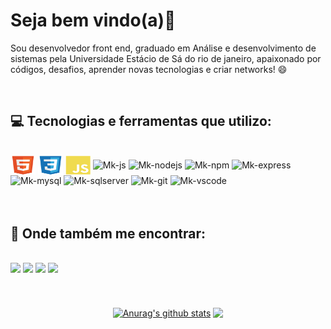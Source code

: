 # Seja bem vindo(a)🤟 

Sou desenvolvedor front end, graduado em Análise e desenvolvimento de sistemas pela Universidade Estácio de Sá do rio de janeiro, apaixonado por códigos, desafios, aprender novas tecnologias e criar networks! 😄

<br>

## 💻 Tecnologias e ferramentas que utilizo:

<div style="display: inline_block"><br>
  <img align="center" alt="Mk-html" height="30" width="40" src="https://raw.githubusercontent.com/devicons/devicon/master/icons/html5/html5-original.svg">
  <img align="center" alt="Mk-css" height="30" width="40" src="https://raw.githubusercontent.com/devicons/devicon/master/icons/css3/css3-original.svg">
  <img align="center" alt="Mk-js" height="30" width="40" src="https://raw.githubusercontent.com/devicons/devicon/master/icons/javascript/javascript-plain.svg">
  <img align="center" alt="Mk-js" height="30" width="40" src="https://cdn.jsdelivr.net/gh/devicons/devicon/icons/react/react-original.svg" />   
  <img align="center" alt="Mk-nodejs" height="55" width="55" src="https://brandlogos.net/wp-content/uploads/2015/09/nodejs-logo-vector-download-400x400.jpg">
  <img align="center" alt="Mk-npm" height="55" width="55" src="https://cdn.jsdelivr.net/gh/devicons/devicon/icons/npm/npm-original-wordmark.svg">
  <img align="center" alt="Mk-express" height="55" width="55" src="https://cdn.jsdelivr.net/gh/devicons/devicon/icons/express/express-original-wordmark.svg">
  <img align="center" alt="Mk-mysql" height="55" width="55" src="https://cdn.jsdelivr.net/gh/devicons/devicon/icons/mysql/mysql-plain-wordmark.svg" />
   <img align="center" alt="Mk-sqlserver" height="55" width="55" src="https://cdn.jsdelivr.net/gh/devicons/devicon/icons/microsoftsqlserver/microsoftsqlserver-plain-wordmark.svg" />
  <img align="center" alt="Mk-git" height="55" width="55" src="https://files.brandlogos.net/svg/WMXi7xYVyY/Git-OYS4j0t30_brandlogos.net.svg">
  <img align="center" alt="Mk-vscode" height="30" width="40" src="https://files.brandlogos.net/svg/PjKl3aKXeF/visual-studio-code-logo-QsoXWVfe_brandlogos.net.svg">

</div>

<br>
<br>


## 🚀 Onde também me encontrar:
<br>
<div>  
    <a href="https://mayconcabral.vercel.app/" target="_blank"> <img src="https://img.shields.io/badge/Portifolio-2962FF?style=for-the-badge&logo=Color=white"></a>
 <a href = "mailto:cbmaycon77@gmail.com" target="_blank"><img src="https://img.shields.io/badge/-Gmail-%23333?style=for-the-badge&logo=gmail&logoColor=white" target="_blank"></a>
  <a href="https://www.linkedin.com/in/mayconcabral77" target="_blank"><img src="https://img.shields.io/badge/-LinkedIn-%230077B5?style=for-the-badge&logo=linkedin&logoColor=white" target="_blank"></a>   
  <a href="https://instagram.com/mayconcabral77" target="_blank"><img src="https://img.shields.io/badge/-instagram-%23E4405F?style=for-the-badge&logo=instagram&logoColor=white" target="_blank"></a>

  </div>

<br>
<br>
<br>



<div align="center">
  <a href="https://github.com/mayconcabral077/github-readme-stats" target="_blank"><img align="center" src="https://github-readme-stats.vercel.app/api?username=mayconcabral077&show_icons=true&include_all_commits=true&theme=buefy&hide_border=true" alt="Anurag's github stats" /></a>  
  <a href="https://github.com/mayconcabral077/github-readme-stats" target="_blank"><img align="center" src="https://github-readme-stats.vercel.app/api/top-langs/?username=MayconCabral077&layout=compact&theme=buefy&hide_border=true"/></a>
</div>
